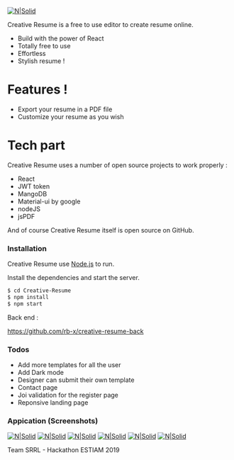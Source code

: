 [![N|Solid](https://i.imgur.com/B8NdWEA.png)](https://l8tcl.csb.app)

Creative Resume is a free to use editor to create resume online.

  - Build with the power of React
  - Totally free to use
  - Effortless
  - Stylish resume ! 

# Features ! 

  - Export your resume in a PDF file
  - Customize your resume as you wish

# Tech part

Creative Resume uses a number of open source projects to work properly :

* React
* JWT token
* MangoDB
* Material-ui by google
* nodeJS
* jsPDF

And of course Creative Resume itself is open source on GitHub.

### Installation

Creative Resume use [Node.js](https://nodejs.org/)  to run.

Install the dependencies and start the server.

```sh
$ cd Creative-Resume
$ npm install 
$ npm start
```

Back end : 

https://github.com/rb-x/creative-resume-back


### Todos

 - Add more templates for all the user
 - Add Dark mode 
 - Designer can submit their own template
 - Contact page 
 - Joi validation for the register page
 - Reponsive landing page
 
### Appication (Screenshots) 
[![N|Solid](https://i.imgur.com/fVncUMl.png)](https://l8tcl.csb.app)
[![N|Solid](https://i.imgur.com/unRjbQb.png)](https://l8tcl.csb.app)
[![N|Solid](https://i.imgur.com/enWX24G.png)](https://l8tcl.csb.app)
[![N|Solid](https://i.imgur.com/gb1dTzg.png)](https://l8tcl.csb.app)
[![N|Solid](https://i.imgur.com/DYaAtvy.png)](https://l8tcl.csb.app)
[![N|Solid](https://i.imgur.com/FDJcy4r.png)](https://l8tcl.csb.app)


Team SRRL - Hackathon ESTIAM 2019
